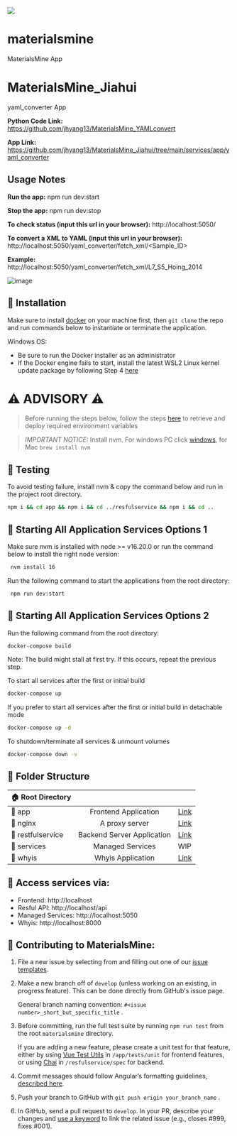 ![](https://github.com/Duke-MatSci/materialsmine/workflows/CI/badge.svg?branch=develop&event=push)

# materialsmine
MaterialsMine App

# MaterialsMine_Jiahui
yaml_converter App

**Python Code Link:** https://github.com/jhyang13/MaterialsMine_YAMLconvert

**App Link:** https://github.com/jhyang13/MaterialsMine_Jiahui/tree/main/services/app/yaml_converter

## Usage Notes

**Run the app:** npm run dev:start

**Stop the app:** npm run dev:stop

**To check status (input this url in your browser):** http://localhost:5050/

**To convert a XML to YAML (input this url in your browser):** http://localhost:5050/yaml_converter/fetch_xml/<Sample_ID>

**Example:** http://localhost:5050/yaml_converter/fetch_xml/L7_S5_Hoing_2014

![image](https://github.com/user-attachments/assets/c2887c0d-d410-4c16-a7cd-bcbb25bcada1)

## :high_brightness: Installation
Make sure to install [docker](https://docs.docker.com/get-docker/) on your machine first, then `git clone` the repo and run commands below to instantiate or terminate the application.

Windows OS: 
- Be sure to run the Docker installer as an administrator
- If the Docker engine fails to start, install the latest WSL2 Linux kernel update package by following Step 4 [here](https://docs.microsoft.com/en-us/windows/wsl/install-manual#step-4---download-the-linux-kernel-update-package)



# :warning: ADVISORY :warning:
> Before running the steps below, follow the steps [here](https://github.com/Duke-MatSci/materialsmine/blob/develop/resfulservice/misc/README.md) to retrieve and deploy required environment variables

> *IMPORTANT NOTICE:* Install nvm. For windows PC click [windows](https://learn.microsoft.com/en-us/windows/dev-environment/javascript/nodejs-on-windows#install-nvm-windows-nodejs-and-npm), for Mac `brew install nvm`

## :high_brightness: Testing
To avoid testing failure, install nvm & copy the command below and run in the project root directory.

```bash
npm i && cd app && npm i && cd ../resfulservice && npm i && cd ..
```

## :high_brightness: Starting All Application Services Options 1
Make sure nvm is installed with node >= v16.20.0 or run the command below to install the right node version:
```bash
 nvm install 16
```
Run the following command to start the applications from the root directory:
```bash
 npm run dev:start
```

## :high_brightness: Starting All Application Services Options 2
Run the following command from the root directory:

```bash
docker-compose build
```
Note: The build might stall at first try. If this occurs, repeat the previous step.


To start all services after the first or initial build
```bash
docker-compose up
```

If you prefer to start all services after the first or initial build in detachable mode
```bash
docker-compose up -d
```

To shutdown/terminate all services & unmount volumes
```bash
docker-compose down -v
```

## :high_brightness: Folder Structure
| :house: Root Directory | | |
| -  | :-: | - |
| :open_file_folder: app | Frontend Application | [Link](https://github.com/Duke-MatSci/materialsmine/tree/main/app) |
| :open_file_folder: nginx | A proxy server | [Link](https://github.com/Duke-MatSci/materialsmine/tree/main/router) |
| :open_file_folder: restfulservice | Backend Server Application | [Link](https://github.com/Duke-MatSci/materialsmine/tree/main/resfulservice) |
| :open_file_folder: services | Managed Services | WIP |
| :open_file_folder: whyis | Whyis Application | [Link](https://github.com/Duke-MatSci/materialsmine/tree/main/whyis) |

## :high_brightness: Access services via:
- Frontend: http://localhost
- Resful API: http://localhost/api
- Managed Services: http://localhost:5050
- Whyis: http://localhost:8000

## :high_brightness: Contributing to MaterialsMine:
1. File a new issue by selecting from and filling out one of our [issue templates](https://github.com/Duke-MatSci/materialsmine/issues/new/choose).
2. Make a new branch off of `develop` (unless working on an existing, in progress feature). This can be done directly from GitHub's issue page.

   General branch naming convention: `#<issue number>_short_but_specific_title` .
3. Before committing, run the full test suite by running `npm run test` from the root `materialsmine` directory.

   If you are adding a new feature, please create a unit test for that feature, either by using [Vue Test Utils](https://v1.test-utils.vuejs.org/) in `/app/tests/unit` for frontend features, or using [Chai](https://www.chaijs.com/) in `/resfulservice/spec` for backend.
4. Commit messages should follow Angular’s formatting guidelines, [described here](https://github.com/angular/angular/blob/main/CONTRIBUTING.md#-commit-message-format).
5. Push your branch to GitHub with `git push origin your_branch_name` .
6. In GitHub, send a pull request to `develop`. In your PR, describe your changes and [use a keyword](https://docs.github.com/en/issues/tracking-your-work-with-issues/linking-a-pull-request-to-an-issue#linking-a-pull-request-to-an-issue-using-a-keyword) to link the related issue (e.g., closes #999, fixes #001).

